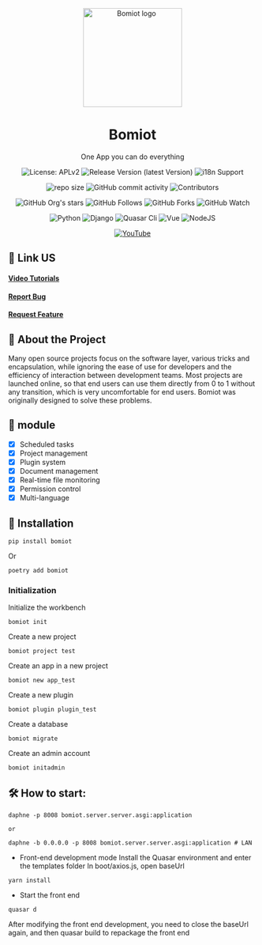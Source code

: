 <div align="center">
  <img src="media/img/logo.png" alt="Bomiot logo" width="200" height="auto" />
  <h1>Bomiot</h1>
  <p>One App you can do everything</p>

<!-- Badges -->
![License: APLv2](https://img.shields.io/github/license/Bomiot/Bomiot)
![Release Version (latest Version)](https://img.shields.io/github/v/release/Bomiot/Bomiot?color=orange&include_prereleases)
![i18n Support](https://img.shields.io/badge/i18n-Support-orange.svg)

![repo size](https://img.shields.io/github/repo-size/Bomiot/Bomiot)
![GitHub commit activity](https://img.shields.io/github/commit-activity/m/Bomiot/Bomiot)
![Contributors](https://img.shields.io/github/contributors/Bomiot/Bomiot?color=blue)

![GitHub Org's stars](https://img.shields.io/github/stars/Bomiot?style=social)
![GitHub Follows](https://img.shields.io/github/followers/Singosgu?style=social)
![GitHub Forks](https://img.shields.io/github/forks/Bomiot/Bomiot?style=social)
![GitHub Watch](https://img.shields.io/github/watchers/Bomiot/Bomiot?style=social)

![Python](https://img.shields.io/badge/Python-3.9-yellowgreen)
![Django](https://img.shields.io/badge/Django-4.2-yellowgreen)
![Quasar Cli](https://img.shields.io/badge/Quasar/cli-2.4.1-yellowgreen)
![Vue](https://img.shields.io/badge/Vue-3.4.18-yellowgreen)
![NodeJS](https://img.shields.io/badge/NodeJS-18.19.1-yellowgreen)

[![YouTube](https://img.shields.io/youtube/channel/subscribers/UCPW1wciGMIEh7CYOdLnsloA?color=red&label=YouTube&logo=youtube&style=for-the-badge)](https://www.youtube.com/channel/UCPW1wciGMIEh7CYOdLnsloA)

</div>


## :rocket: Link US

<h4>
  <a href="https://www.youtube.com/channel/UCPW1wciGMIEh7CYOdLnsloA">Video Tutorials</a>
</h4>
<h4>
  <a href="https://github.com/Bomiot/Bomiot/issues/new?template=bug_report.md&title=[BUG]">Report Bug</a>
</h4>
<h4>   
  <a href="https://github.com/Bomiot/Bomiot/issues/new?template=feature_request.md&title=[FR]">Request Feature</a>
</h4>


[//]: # (About the Project)
## :star2: About the Project

Many open source projects focus on the software layer, various tricks and encapsulation, while ignoring the ease of use for developers and the efficiency of interaction between development teams. Most projects are launched online, so that end users can use them directly from 0 to 1 without any transition, which is very uncomfortable for end users.
Bomiot was originally designed to solve these problems.

[//]: # (Function)
## :dart: module

* [x] Scheduled tasks
* [x] Project management
* [x] Plugin system
* [x] Document management
* [x] Real-time file monitoring
* [x] Permission control
* [x] Multi-language

[//]: # (Install)
## :compass: Installation
~~~shell
pip install bomiot
~~~

Or

~~~shell
poetry add bomiot
~~~

### Initialization
Initialize the workbench
~~~shell
bomiot init
~~~

Create a new project
~~~shell
bomiot project test
~~~

Create an app in a new project
~~~shell
bomiot new app_test
~~~

Create a new plugin
~~~shell
bomiot plugin plugin_test
~~~

Create a database
~~~shell
bomiot migrate
~~~

Create an admin account
~~~shell
bomiot initadmin
~~~

[//]: # (start)
## :hammer_and_wrench: How to start:

~~~shell
daphne -p 8008 bomiot.server.server.asgi:application

or

daphne -b 0.0.0.0 -p 8008 bomiot.server.server.asgi:application # LAN
~~~

- Front-end development mode
Install the Quasar environment and enter the templates folder
In boot/axios.js, open baseUrl
~~~shell
yarn install
~~~

- Start the front end
~~~shell
quasar d
~~~

After modifying the front end development, you need to close the baseUrl again, and then quasar build to repackage the front end